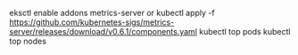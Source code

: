 eksctl enable addons metrics-server or 
kubectl apply -f https://github.com/kubernetes-sigs/metrics-server/releases/download/v0.6.1/components.yaml
kubectl top pods
kubectl top nodes
